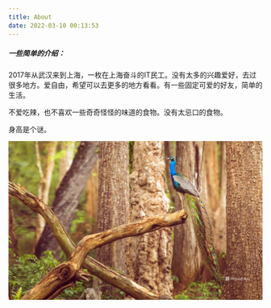 ```yaml
---
title: About
date: 2022-03-10 00:13:53
---
```


##### 一些简单的介绍：

2017年从武汉来到上海，一枚在上海奋斗的IT民工。没有太多的兴趣爱好，去过很多地方。爱自由，希望可以去更多的地方看看。有一些固定可爱的好友，简单的生活。

不爱吃辣，也不喜欢一些奇奇怪怪的味道的食物。没有太忌口的食物。

身高是个谜。

![BingWallpaper](about\BingWallpaper.jpg)
